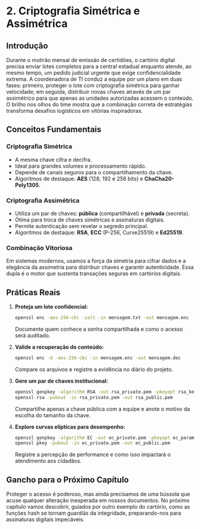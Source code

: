 # 2. Criptografia Simétrica e Assimétrica

## Introdução

Durante o mutirão mensal de emissão de certidões, o cartório digital precisa enviar lotes completos para a central estadual enquanto atende, ao mesmo tempo, um pedido judicial urgente que exige confidencialidade extrema. A coordenadora de TI conduz a equipe por um plano em duas fases: primeiro, proteger o lote com criptografia simétrica para ganhar velocidade; em seguida, distribuir novas chaves através de um par assimétrico para que apenas as unidades autorizadas acessem o conteúdo. O brilho nos olhos do time mostra que a combinação correta de estratégias transforma desafios logísticos em vitórias inspiradoras.

## Conceitos Fundamentais

### Criptografia Simétrica

- A mesma chave cifra e decifra.
- Ideal para grandes volumes e processamento rápido.
- Depende de canais seguros para o compartilhamento da chave.
- Algoritmos de destaque: **AES** (128, 192 e 256 bits) e **ChaCha20-Poly1305**.

### Criptografia Assimétrica

- Utiliza um par de chaves: **pública** (compartilhável) e **privada** (secreta).
- Ótima para troca de chaves simétricas e assinaturas digitais.
- Permite autenticação sem revelar o segredo principal.
- Algoritmos de destaque: **RSA**, **ECC** (P-256, Curve25519) e **Ed25519**.

### Combinação Vitoriosa

Em sistemas modernos, usamos a força da simetria para cifrar dados e a elegância da assimetria para distribuir chaves e garantir autenticidade. Essa dupla é o motor que sustenta transações seguras em cartórios digitais.

## Práticas Reais

1. **Proteja um lote confidencial:**
   ```bash
   openssl enc -aes-256-cbc -salt -in mensagem.txt -out mensagem.enc
   ```
   Documente quem conhece a senha compartilhada e como o acesso será auditado.

2. **Valide a recuperação do conteúdo:**
   ```bash
   openssl enc -d -aes-256-cbc -in mensagem.enc -out mensagem.dec
   ```
   Compare os arquivos e registre a evidência no diário do projeto.

3. **Gere um par de chaves institucional:**
   ```bash
   openssl genpkey -algorithm RSA -out rsa_private.pem -pkeyopt rsa_keygen_bits:2048
   openssl rsa -pubout -in rsa_private.pem -out rsa_public.pem
   ```
   Compartilhe apenas a chave pública com a equipe e anote o motivo da escolha do tamanho da chave.

4. **Explore curvas elípticas para desempenho:**
   ```bash
   openssl genpkey -algorithm EC -out ec_private.pem -pkeyopt ec_paramgen_curve:P-256
   openssl pkey -pubout -in ec_private.pem -out ec_public.pem
   ```
   Registre a percepção de performance e como isso impactará o atendimento aos cidadãos.

## Gancho para o Próximo Capítulo

Proteger o acesso é poderoso, mas ainda precisamos de uma bússola que acuse qualquer alteração inesperada em nossos documentos. No próximo capítulo vamos descobrir, guiados por outro exemplo do cartório, como as funções hash se tornam guardiãs da integridade, preparando-nos para assinaturas digitais impecáveis.
